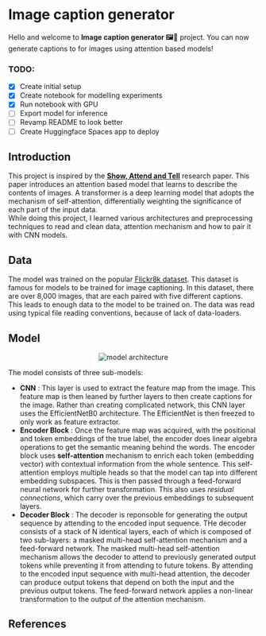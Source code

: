 # Image caption generator

Hello and welcome to **Image caption generator 🖼️🤔** project. You can now generate captions to for images using attention based models!

### TODO:

- [x] Create initial setup
- [x] Create notebook for modelling experiments
- [x] Run notebook with GPU
- [ ] Export model for inference
- [ ] Revamp README to look better
- [ ] Create Huggingface Spaces app to deploy

## Introduction

This project is inspired by the **[Show, Attend and Tell](https://arxiv.org/abs/1502.03044)** research paper. This paper introduces an attention based model that learns to describe the contents of images. A transformer is a deep learning model that adopts the mechanism of self-attention, differentially weighting the significance of each part of the input data.  
While doing this project, I learned various architectures and preprocessing techniques to read and clean data, attention mechanism and how to pair it with CNN models.

## Data

The model was trained on the popular [Flickr8k dataset](https://paperswithcode.com/dataset/flickr-8k). This dataset is famous for models to be trained for image captioning. In this dataset, there are over 8,000 images, that are each paired with five different captions. This leads to enough data to the model to be trained on. The data was read using typical file reading conventions, because of lack of data-loaders.

## Model

<p align="center">
<img src="assets/model_architecture.jpg" alt="model architecture">
<p>

The model consists of three sub-models:

- **CNN** : This layer is used to extract the feature map from the image. This feature map is then leaned by further layers to then create captions for the image. Rather than creating complicated network, this CNN layer uses the EfficientNetB0 architecture. The EfficientNet is then freezed to only work as feature extractor.
- **Encoder Block** : Once the feature map was acquired, with the positional and token embeddings of the true label, the encoder does linear algebra operations to get the semantic meaning behind the words. The encoder block uses **self-attention** mechanism to enrich each token (embedding vector) with contextual information from the whole sentence. This self-attention employs multiple heads so that the model can tap into different embedding subspaces. This is then passed through a feed-forward neural network for further transformation. This also uses _residual connections_, which carry over the previous embeddings to subsequent layers.
- **Decoder Block** : The decoder is reponsoble for generating the output sequence by attending to the encoded input sequence. THe decoder consists of a stack of N identical layers, each of which is composed of two sub-layers: a masked multi-head self-attention mechanism and a feed-forward network. The masked multi-head self-attention mechanism allows the decoder to attend to previously generated output tokens while preventing it from attending to future tokens. By attending to the encoded input sequence with multi-head attention, the decoder can produce output tokens that depend on both the input and the previous output tokens. The feed-forward network applies a non-linear transformation to the output of the attention mechanism.

## References

